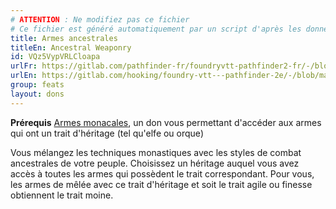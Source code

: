 ```yaml
---
# ATTENTION : Ne modifiez pas ce fichier
# Ce fichier est généré automatiquement par un script d'après les données du module Foundry VTT officiel et de sa traduction
title: Armes ancestrales
titleEn: Ancestral Weaponry
id: VQz5VypVRLCloapa
urlFr: https://gitlab.com/pathfinder-fr/foundryvtt-pathfinder2-fr/-/blob/master/data/feats/VQz5VypVRLCloapa.htm
urlEn: https://gitlab.com/hooking/foundry-vtt---pathfinder-2e/-/blob/master/packs/data/feats.db/ancestral-weaponry.json
group: feats
layout: dons
---
```

**Prérequis** [Armes monacales](armes-monacales.md), un don vous permettant d'accéder aux armes qui ont un trait d'héritage (tel qu'elfe ou orque)

Vous mélangez les techniques monastiques avec les styles de combat ancestrales de votre peuple. Choisissez un héritage auquel vous avez accès à toutes les armes qui possèdent le trait correspondant. Pour vous, les armes de mêlée avec ce trait d'héritage et soit le trait agile ou finesse obtiennent le trait moine.


